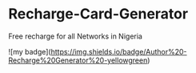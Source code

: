 # Recharge-Card-Generator

Free recharge for all Networks in Nigeria

![my badge\](https://img.shields.io/badge/Author%20-Recharge%20Generator%20-yellowgreen)
